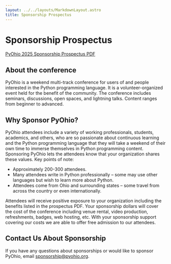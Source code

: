 ```yaml
---
layout: ../../layouts/MarkdownLayout.astro
title: Sponsorship Prospectus
---
```


# Sponsorship Prospectus

<a class="button" href="/2025/files/PyOhio-2025-Sponsorship-Prospectus.pdf">PyOhio 2025 Sponsorship Prospectus PDF</a>

## About the conference

PyOhio is a weekend multi-track conference for users of and people interested in the Python programming language. It is a volunteer-organized event held for the benefit of the community. The conference includes seminars, discussions, open spaces, and lightning talks. Content ranges from beginner to advanced.

## Why Sponsor PyOhio?

PyOhio attendees include a variety of working professionals, students, academics, and others, who are so passionate about continuous learning and the Python programming language that they will take a weekend of their own time to immerse themselves in Python programming content. Sponsoring PyOhio lets the attendees know that your organization shares these values. Key points of note:

- Approximately 200-300 attendees.
- Many attendees write in Python professionally – some may use other languages but wish to learn more about Python.
- Attendees come from Ohio and surrounding states – some travel from across the country or even internationally.

Attendees will receive positive exposure to your organization including the benefits listed in the prospectus PDF. Your sponsorship dollars will cover the cost of the conference including venue rental, video production, refreshments, badges, web hosting, etc. With your sponsorship support covering our costs we are able to offer free admission to our attendees.

## Contact Us About Sponsorship

If you have any questions about sponsorships or would like to sponsor PyOhio, email sponsorship@pyohio.org.

<div id="adobe-dc-view" style="height: 600px;"></div>
<script src="https://acrobatservices.adobe.com/view-sdk/viewer.js"></script>
<script type="text/javascript">
  document.addEventListener("adobe_dc_view_sdk.ready", function(){
    var adobeDCView = new AdobeDC.View({clientId: "c4ae79ea01344c7d8b6f4237849dcec0", divId: "adobe-dc-view"});
    adobeDCView.previewFile({
      content:{ location:
        { url: "https://www.pyohio.org/2025/files/PyOhio-2025-Sponsorship-Prospectus.pdf"}},
      metaData:{fileName: "PyOhio-2025-Sponsorship-Prospectus.pdf"}
    },
    {
      embedMode: "FULL_WINDOW"
    });
  });
</script>
